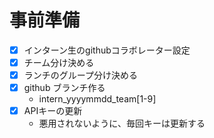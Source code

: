 # 事前準備
* [x] インターン生のgithubコラボレーター設定
* [x] チーム分け決める
* [x] ランチのグループ分け決める
* [x] github ブランチ作る
  * intern_yyyymmdd_team[1-9]
* [x] APIキーの更新
  * 悪用されないように、毎回キーは更新する
